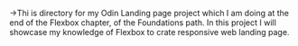 →Thi is directory for my Odin Landing page project which I am doing at the end of the Flexbox chapter, of the Foundations path.
In this project I will showcase my knowledge of Flexbox to crate responsive web landing page.
